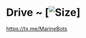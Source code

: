 # Drive ~ [![Size](https://img.shields.io/github/repo-size/realeu/drive?style=flat&color=black)]
https://tx.me/MarineBots
